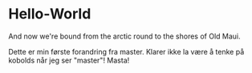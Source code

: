 # Hello-World
And now we're bound from the arctic round to the shores of Old Maui.

Dette er min første forandring fra master. Klarer ikke la være å tenke på kobolds når jeg ser "master"! Masta!
